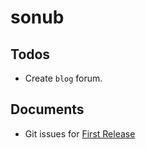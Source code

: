 # sonub

## Todos

* Create `blog` forum.

## Documents

* Git issues for [First Release](https://github.com/thruthesky/sonub/projects/1)